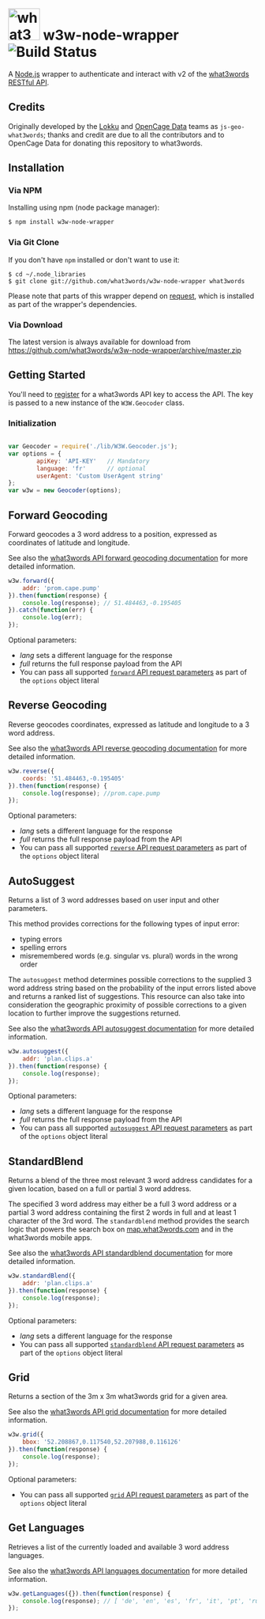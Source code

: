 # <img src="https://what3words.com/assets/images/w3w_square_red.png" width="64" height="64" alt="what3words">&nbsp;w3w-node-wrapper ![Build Status](https://travis-ci.org/what3words/w3w-node-wrapper.svg)

A [Node.js](https://nodejs.org/en/) wrapper to authenticate and interact with v2 of the [what3words RESTful API](https://docs.what3words.com/api/v2/).

## Credits

Originally developed by the [Lokku](http://lokku.com/) and [OpenCage Data](http://www.opencagedata.com/) teams as `js-geo-what3words`; thanks and credit are due to all the contributors and to OpenCage Data for donating this repository to what3words.

## Installation

### Via NPM

Installing using npm (node package manager):

```bash
$ npm install w3w-node-wrapper
```

### Via Git Clone

If you don't have `npm` installed or don't want to use it:

```
$ cd ~/.node_libraries
$ git clone git://github.com/what3words/w3w-node-wrapper what3words
```

Please note that parts of this wrapper depend on [request](https://github.com/request/request), which is installed as part of the wrapper's dependencies.

### Via Download

The latest version is always available for download from https://github.com/what3words/w3w-node-wrapper/archive/master.zip

## Getting Started

You'll need to [register](https://map.what3words.com/register?dev=true) for a what3words API key to access the API. The key is passed to a new instance of the `W3W.Geocoder` class.

### Initialization ###
```javascript

var Geocoder = require('./lib/W3W.Geocoder.js');
var options = {
        apiKey: 'API-KEY'   // Mandatory
        language: 'fr'      // optional
        userAgent: 'Custom UserAgent string'
};
var w3w = new Geocoder(options);
```

## Forward Geocoding

Forward geocodes a 3 word address to a position, expressed as coordinates of latitude and longitude.

See also the [what3words API forward geocoding documentation](https://docs.what3words.com/api/v2/#forward) for more detailed information.

```javascript
w3w.forward({
    addr: 'prom.cape.pump'
}).then(function(response) {
    console.log(response); // 51.484463,-0.195405
}).catch(function(err) {
    console.log(err);
});
```

Optional parameters:

* _lang_ sets a different language for the response
* _full_ returns the full response payload from the API
* You can pass all supported [`forward` API request parameters](https://docs.what3words.com/api/v2/#forward-params) as part of the `options` object literal

## Reverse Geocoding

Reverse geocodes coordinates, expressed as latitude and longitude to a 3 word address.

See also the [what3words API reverse geocoding documentation](https://docs.what3words.com/api/v2/#reverse) for more detailed information.

```javascript
w3w.reverse({
    coords: '51.484463,-0.195405'
}).then(function(response) {
    console.log(response); //prom.cape.pump
});
```

Optional parameters:

* _lang_ sets a different language for the response
* _full_ returns the full response payload from the API
* You can pass all supported [`reverse` API request parameters](https://docs.what3words.com/api/v2/#reverse-params) as part of the `options` object literal

## AutoSuggest

Returns a list of 3 word addresses based on user input and other parameters.

This method provides corrections for the following types of input error:

* typing errors
* spelling errors
* misremembered words (e.g. singular vs. plural)
words in the wrong order

The `autosuggest` method determines possible corrections to the supplied 3 word address string based on the probability of the input errors listed above and returns a ranked list of suggestions. This resource can also take into consideration the geographic proximity of possible corrections to a given location to further improve the suggestions returned.

See also the [what3words API autosuggest documentation](https://docs.what3words.com/api/v2/#autosuggest) for more detailed information.

```javascript
w3w.autosuggest({
    addr: 'plan.clips.a'
}).then(function(response) {
    console.log(response);
});
```

Optional parameters:

* _lang_ sets a different language for the response
* _full_ returns the full response payload from the API
* You can pass all supported [`autosuggest` API request parameters](https://docs.what3words.com/api/v2/#autosuggest-params) as part of the `options` object literal

## StandardBlend

Returns a blend of the three most relevant 3 word address candidates for a given location, based on a full or partial 3 word address.

The specified 3 word address may either be a full 3 word address or a partial 3 word address containing the first 2 words in full and at least 1 character of the 3rd word. The `standardblend` method provides the search logic that powers the search box on [map.what3words.com](map.what3words.com) and in the what3words mobile apps.

See also the [what3words API standardblend documentation](https://docs.what3words.com/api/v2/#standardblend) for more detailed information.

```javascript
w3w.standardBlend({
    addr: 'plan.clips.a'
}).then(function(response) {
    console.log(response);
});
```

Optional parameters:

* _lang_ sets a different language for the response
* You can pass all supported [`standardblend` API request parameters](https://docs.what3words.com/api/v2/#standardblend-params) as part of the `options` object literal

## Grid

Returns a section of the 3m x 3m what3words grid for a given area.

See also the [what3words API grid documentation](https://docs.what3words.com/api/v2/#grid) for more detailed information.

```javascript
w3w.grid({
    bbox: '52.208867,0.117540,52.207988,0.116126'
}).then(function(response) {
    console.log(response);
});
```

Optional parameters:

* You can pass all supported [`grid` API request parameters](https://docs.what3words.com/api/v2/#grid-params) as part of the `options` object literal

## Get Languages

Retrieves a list of the currently loaded and available 3 word address languages.

See also the [what3words API languages documentation](https://docs.what3words.com/api/v2/#lang) for more detailed information.

```javascript
w3w.getLanguages({}).then(function(response) {
    console.log(response); // [ 'de', 'en', 'es', 'fr', 'it', 'pt', 'ru', 'sv', 'sw', 'tr' ]
});
```
